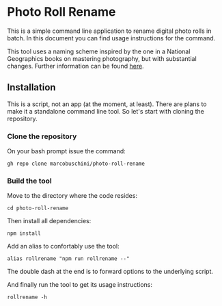 # Photo Roll Rename

This is a simple command line application to rename digital photo rolls in batch.
In this document you can find usage instructions for the command.

This tool uses a naming scheme inspired by the one in a National Geographics books on mastering photography, but with substantial changes.
Further information can be found [here](NAMING.md).

## Installation
This is a script, not an app (at the moment, at least).
There are plans to make it a standalone command line tool.
So let's start with cloning the repository.

### Clone the repository
On your bash prompt issue the command:
```
gh repo clone marcobuschini/photo-roll-rename
```

### Build the tool
Move to the directory where the code resides:
```
cd photo-roll-rename
```

Then install all dependencies:
```
npm install
```

Add an alias to confortably use the tool:
```
alias rollrename "npm run rollrename --"
```
The double dash at the end is to forward options to the underlying script.

And finally run the tool to get its usage instructions:
```
rollrename -h
```
